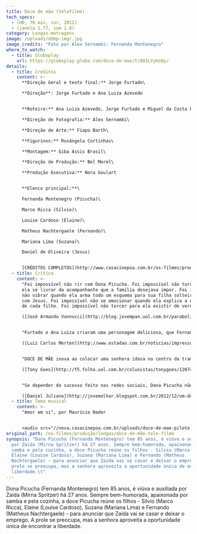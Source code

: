 ```yaml
---
title: Doce de mãe (telefilme)
tech_specs:
  - (HD, 70 min, cor, 2012)
  - (janela 1.77, som 2.0)
category: Longas-metragens
image: /uploads/ddmp-imgr.jpg
image_credits: "Foto por Alex Sernambi: Fernanda Montenegro"
where_to_watch:
  - title: Globoplay
    url: https://globoplay.globo.com/doce-de-mae/t/881LYyHzBy/
details:
  - title: Créditos
    content: >-
      **Direção Geral e texto final:** Jorge Furtado\

      **Direção**: Jorge Furtado e Ana Luiza Azevedo


      **Roteiro:** Ana Luiza Azevedo, Jorge Furtado e Miguel da Costa Franco\

      **Direção de Fotografia:** Alex Sernambi\

      **Direção de Arte:** Fiapo Barth\

      **Figurinos:** Rosângela Cortinhas\

      **Montagem:** Giba Assis Brasil\

      **Direção de Produção:** Bel Merel\

      **Produção Executiva:** Nora Goulart


      **Elenco principal:**\

      Fernanda Montenegro (Picucha)\

      Marco Ricca (Sílvio)\

      Louise Cardoso (Elaine)\

      Matheus Nachtergaele (Fernando)\

      Mariana Lima (Suzana)\

      Daniel de Oliveira (Jesus)


      [CRÉDITOS COMPLETOS](http://www.casacinepoa.com.br/os-filmes/produção/longas/doce-de-mãe-telefilme/doce-de-mãe-telefilme)
  - title: Crítica
    content: >-
      "Foi impossível não rir com Dona Picucha. Foi impossível não torcer para
      ela se livrar da acompanhante que a família desejava impor. Foi impossível
      não vibrar quando ela arma todo um esquema para sua filha solteirona ficar
      com Jesus. Foi impossível não se emocionar quando ela explica a diferença
      de cada filho. Foi impossível não torcer para ela existir de verdade."\

      ([José Armando Vannucci](http://blog.jovempan.uol.com.br/parabolica/fernanda-montenegro-foi-o-diferencial-do-brilhante-doce-de-mae/), Blog Jovem Pan, 28/12/2012)


      "Furtado e Ana Luiza criaram uma personagem deliciosa, que Fernanda Montenegro torna ainda mais cativante. Nos bastidores da Globo, a aposta é de que Doce de Mãe poderá virar série e entrar na grade fixa da emissora.  (...) Com uma pegada meio A Grande Família, Doce de Mãe tem diálogos, trilha, pique e esse elenco afiado, ou em estado de graça."\

      ([Luiz Carlos Merten](http://www.estadao.com.br/noticias/impresso,tao-bom-que-pode--virar-atracao-fixa--no-proximo-ano-,977074,0.htm), O Estado de S.Paulo, 23/12/2012)


      "DOCE DE MÃE inova ao colocar uma senhora idosa no centro da trama e ao discutir um tema frequente na vida real, mas relativamente raro na televisão brasileira: o que fazer com os velhos? (...) A trama deslancha quando sua acompanhante por mais de 20 anos vai embora para se casar. Os filhos discutem entre si quem vai ficar com a mãe, que diz preferir ficar sozinha. O assunto é delicado, mas o roteiro de Furtado e Ana Luiza Azevedo (também diretora do filme) o trata com leveza e humor."\

      ([Tony Goes](http://f5.folha.uol.com.br/colunistas/tonygoes/1207461-doce-de-mae-perde-o-foco-mas-agrada-ao-publico.shtml), Folha de São Paulo, 28/12/2012)


      "Se depender do sucesso feito nas redes sociais, Dona Picucha não acaba hoje.  A atração que contou com um elenco afinado e com uma maravilhosa fotografia, merece ter continuídade. Um Doce de Mãe é a atração perfeita para as noites de Quinta, no lugar de A Grande Família."\

      ([Daniel Juliano](http://jovemolhar.blogspot.com.br/2012/12/um-doce-de-mae-que-conquistou-o-brasil.html), Blog "Jovem Olhar", 28/12/2012)
  - title: Tema musical
    content: >-
      "Amor em si", por Maurício Nader


      <audio src="//nova.casacinepoa.com.br/uploads/doce-de-mae-piloto.mp3" controls />
original_path: /os-filmes/produção/longas/doce-de-mãe-tele-filme
synopsis: "Dona Picucha (Fernanda Montenegro) tem 85 anos, é viúva e auxiliada
  por Zaida (Mirna Spritzer) há 27 anos. Sempre bem-humorada, apaixonada por
  samba e pela cozinha, a doce Picucha reúne os filhos - Silvio (Marco Ricca),
  Elaine (Louise Cardoso), Suzana (Mariana Lima) e Fernando (Matheus
  Nachtergaele) - para anunciar que Zaida vai se casar e deixar o emprego. A
  prole se preocupa, mas a senhora aproveita a oportunidade única de encontrar a
  liberdade.\t"
---
```

Dona Picucha (Fernanda Montenegro) tem 85 anos, é viúva e auxiliada por Zaida (Mirna Spritzer) há 27 anos. Sempre bem-humorada, apaixonada por samba e pela cozinha, a doce Picucha reúne os filhos - Silvio (Marco Ricca), Elaine (Louise Cardoso), Suzana (Mariana Lima) e Fernando (Matheus Nachtergaele) - para anunciar que Zaida vai se casar e deixar o emprego. A prole se preocupa, mas a senhora aproveita a oportunidade única de encontrar a liberdade.